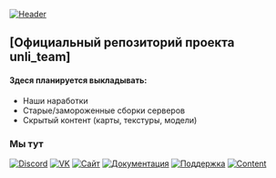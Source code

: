 [![Header](https://sun9-66.userapi.com/s/v1/ig2/afPCvEXLtXshIQF0H-SOYSbtoK07P7BF6x77bcArjZC164SngDaeVPKXErMlrPRT5Th6hgh39nOIXqNnIg1ZB3Rl.jpg?size=2160x543&quality=96&type=album)](http://xenon-project.nex-squad.ru/unli.team/)
## [Официальный репозиторий проекта unli_team]
#### Здеся планируется выкладывать:
- Наши наработки
- Старые/замороженные сборки серверов
- Скрытый контент (карты, текстуры, модели)
### Мы тут
[![Discord](https://img.shields.io/badge/-Discord-424242?style=for-the-badge&logo=discord)](https://discord.gg/efBzECNrxY)
[![VK](https://img.shields.io/badge/-VK-424242?style=for-the-badge&logo=vk)](https://vk.com/unli_group)
[![Сайт](https://img.shields.io/badge/-Сайт-424242?style=for-the-badge&logo=site)](http://xenon-project.nex-squad.ru/unli.team/)
[![Документация](https://img.shields.io/badge/-Документация-424242?style=for-the-badge&logo=site)](http://xenon-project.nex-squad.ru/docs.unli.team/)
[![Поддержка](https://img.shields.io/badge/-Поддержка-424242?style=for-the-badge&logo=qiwi)](https://qiwi.com/payment/form/99999?extra[%27accountType%27]=nickname&extra[%27account%27]=CAMOLL)
[![Content](https://img.shields.io/badge/-Content-424242?style=for-the-badge&logo=steam)](https://steamcommunity.com/id/cumoll/myworkshopfiles/?section=collections&appid=4000)
